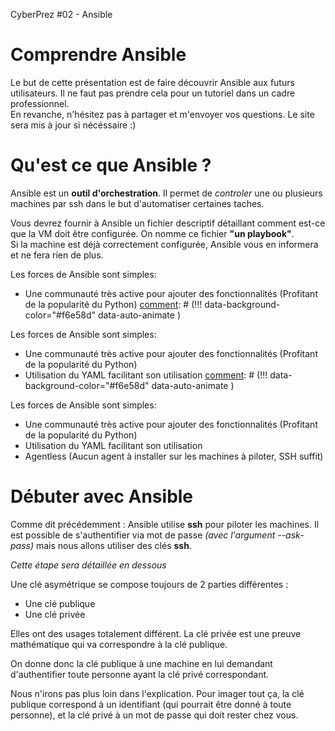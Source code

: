 [comment]: # (THEME = solarized)
[comment]: # (CODE_THEME = zenburn)
[comment]: # (The list of themes is at https://revealjs.com/themes/)
[comment]: # (The list of code themes is at https://highlightjs.org/)
[comment]: # (Pass optional settings to reveal.js:)
[comment]: # (controls: true)
[comment]: # (controlsTutorial: true)
[comment]: # (keyboard: true)
[comment]: # (progress: true)
[comment]: # (slideNumber: true)
[comment]: # (showSlideNumber: 'all')
[comment]: # (markdown: { smartypants: true })
[comment]: # (hash: true)
[comment]: # (respondToHashChanges: true)
[comment]: # (Other settings are documented at https://revealjs.com/config/)

CyberPrez #02 - Ansible
# Comprendre Ansible 

[comment]: # (!!! data-background-color="#f6e58d")

Le but de cette présentation est de faire découvrir Ansible aux futurs utilisateurs. Il ne faut pas prendre cela pour un tutoriel dans un cadre professionnel.
<br>
En revanche, n'hésitez pas à partager et m'envoyer vos questions. Le site sera mis à jour si nécéssaire :)

[comment]: # (!!! data-background-color="#f6e58d")

# Qu'est ce que Ansible ? 

[comment]: # (!!! data-background-color="#f6e58d")

Ansible est un **outil d'orchestration**. Il permet de *controler* une ou plusieurs machines par ssh dans le but d'automatiser certaines taches. 

[comment]: # (!!! data-background-color="#f6e58d")

Vous devrez fournir à Ansible un fichier descriptif détaillant comment est-ce que la VM doit être configurée. 
On nomme ce fichier **"un playbook"**.  <br>
Si la machine est déjà correctement configurée, Ansible vous en informera et ne fera rien de plus. 

[comment]: # (!!! data-background-color="#f6e58d")

Les forces de Ansible sont simples: 
- Une communauté très active pour ajouter des fonctionnalités (Profitant de la popularité du Python)
[comment]: # (!!! data-background-color="#f6e58d" data-auto-animate )

Les forces de Ansible sont simples: 
- Une communauté très active pour ajouter des fonctionnalités (Profitant de la popularité du Python)
- Utilisation du YAML facilitant son utilisation 
[comment]: # (!!! data-background-color="#f6e58d" data-auto-animate )

Les forces de Ansible sont simples: 
- Une communauté très active pour ajouter des fonctionnalités (Profitant de la popularité du Python)
- Utilisation du YAML facilitant son utilisation 
- Agentless (Aucun agent à installer sur les machines à piloter, SSH suffit)

[comment]: # (!!! data-background-color="#f6e58d" )

# Débuter avec Ansible

[comment]: # (!!! data-background-color="#f6e58d" )

Comme dit précédemment : Ansible utilise **ssh** pour piloter les machines.
Il est possible de s'authentifier via mot de passe *(avec l'argument --ask-pass)* mais nous allons utiliser des clés **ssh**. 

*Cette étape sera détaillée en dessous*


[comment]: # (||| data-background-color="#f6e58d" )

Une clé asymétrique se compose toujours de 2 parties différentes : 
- Une clé publique
- Une clé privée

Elles ont des usages totalement différent. 
La clé privée est une preuve mathématique qui va correspondre à la clé publique. 

On donne donc la clé publique à une machine en lui demandant d'authentifier toute personne ayant la clé privé correspondant. 

Nous n'irons pas plus loin dans l'explication. 
Pour imager tout ça, la clé publique correspond à un identifiant (qui pourrait être donné à toute personne), et la clé privé à un mot de passe qui doit rester chez vous. 

[comment]: # (!!! data-background-color="#f6e58d" )

[comment]: # (!!! data-background-color="#f6e58d" )
